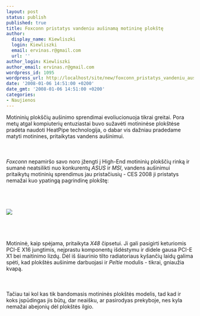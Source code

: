 ```yaml
---
layout: post
status: publish
published: true
title: Foxconn pristatys vandeniu aušinamą motininę plokštę
author:
  display_name: Kiewliszki
  login: Kiewliszki
  email: ervinas.r@gmail.com
  url: ''
author_login: Kiewliszki
author_email: ervinas.r@gmail.com
wordpress_id: 1095
wordpress_url: http://localhost/site/new/foxconn_pristatys_vandeniu_ausinama_motinine_plokste/
date: '2008-01-06 14:51:00 +0200'
date_gmt: '2008-01-06 14:51:00 +0200'
categories:
- Naujienos
---
```

<p>Motininių plokščių aušinimo sprendimai evoliucionuoja tikrai greitai. Pora metų atgal kompiuterių entuziastai buvo sužavėti motininėse plokštėse pradėta naudoti HeatPipe technologija, o dabar vis dažniau pradedame matyti motinines, pritaikytas vandens aušinimui.<br />
<br><br />
<br><i>Foxconn</i> nepamiršo savo noro įžengti į High-End motininių plokščių rinką ir sumanė neatsilikti nuo konkurentų <i>ASUS</i> ir <i>MSI</i>, vandens aušinimui pritaikytų motininių sprendimus jau pristačiusių - CES 2008 ji pristatys nemažai kuo ypatingą pagrindinę plokštę:<br />
<br><br />
<br><br><img src="http://www.overclockers.ru/images/news/2008/01/06/foxconn.jpg"><br><br />
<br><br />
<br>Motininė, kaip spėjama, pritaikyta <i>X48</i> čipsetui. Ji gali pasigirti keturiomis PCI-E X16 jungtimis, neįprastu komponentų išdėstymu ir didele gausa PCI-E X1 bei maitinimo lizdų. Dėl iš šiaurinio tilto radiatoriaus kyšančių laidų galima spėti, kad plokštės aušinime darbuojasi ir <i>Peltie</i> modulis - tikrai, gniaužia kvapą.<br />
<br><br />
<br>Tačiau tai kol kas tik bandomasis motininės plokštės modelis, tad kad ir koks įspūdingas jis būtų, dar neaišku, ar pasirodyas prekyboje, nes kyla nemažai abejonių dėl plokštės ilgio.</p>
